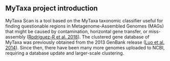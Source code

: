 ## MyTaxa project introduction

MyTaxa Scan is a tool based on the MyTaxa taxonomic classifier useful for finding questionable regions in Metagenome-Assembled Genomes (MAGs) that might be caused by contamination, horizontal gene transfer, or miss-assembly (<a href="https://academic.oup.com/nar/article/46/W1/W282/5037719">Rodriguez-R et al. 2018</a>). The clustered gene database of MyTaxa was previously obtained from the 2013 GenBank release (<a href="https://www.ncbi.nlm.nih.gov/pmc/articles/PMC4005636/">Luo et al. 2014</a>). Since then, there have been many more genomes uploaded to NCBI, requiring a database update and larger-scale clustering.
